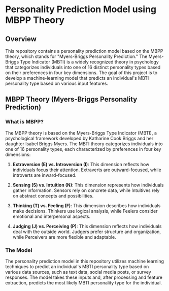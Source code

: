 # Personality Prediction Model using MBPP Theory

## Overview

This repository contains a personality prediction model based on the MBPP theory, which stands for "Myers-Briggs Personality Prediction." The Myers-Briggs Type Indicator (MBTI) is a widely recognized theory in psychology that categorizes individuals into one of 16 distinct personality types based on their preferences in four key dimensions. The goal of this project is to develop a machine-learning model that predicts an individual's MBTI personality type based on various input features.

## MBPP Theory (Myers-Briggs Personality Prediction)

### What is MBPP?

The MBPP theory is based on the Myers-Briggs Type Indicator (MBTI), a psychological framework developed by Katharine Cook Briggs and her daughter Isabel Briggs Myers. The MBTI theory categorizes individuals into one of 16 personality types, each characterized by preferences in four key dimensions:

1. **Extraversion (E) vs. Introversion (I)**: This dimension reflects how individuals focus their attention. Extraverts are outward-focused, while introverts are inward-focused.

2. **Sensing (S) vs. Intuition (N)**: This dimension represents how individuals gather information. Sensors rely on concrete data, while Intuitives rely on abstract concepts and possibilities.

3. **Thinking (T) vs. Feeling (F)**: This dimension describes how individuals make decisions. Thinkers use logical analysis, while Feelers consider emotional and interpersonal aspects.

4. **Judging (J) vs. Perceiving (P)**: This dimension reflects how individuals deal with the outside world. Judgers prefer structure and organization, while Perceivers are more flexible and adaptable.

### The Model

The personality prediction model in this repository utilizes machine learning techniques to predict an individual's MBTI personality type based on various data sources, such as text data, social media posts, or survey responses. The model takes these inputs and, after processing and feature extraction, predicts the most likely MBTI personality type for the individual.

